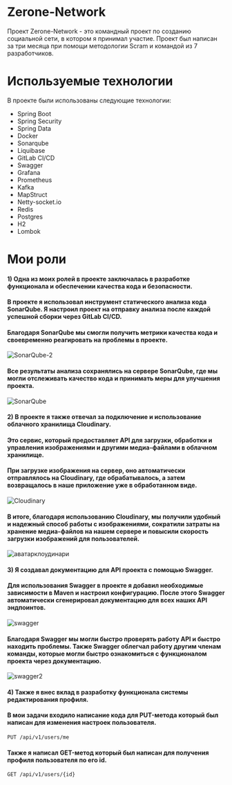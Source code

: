 # Zerone-Network

Проект Zerone-Network - это командный проект по созданию социальной сети, в котором я принимал участие. Проект был написан за три месяца при помощи методологии Scram и командой из 7 разработчиков.

# Используемые технологии
В проекте были использованы следующие технологии:

* Spring Boot
* Spring Security
* Spring Data
* Docker
* Sonarqube
* Liquibase
* GitLab CI/CD
* Swagger
* Grafana
* Prometheus
* Kafka
* MapStruct
* Netty-socket.io
* Redis
* Postgres
* H2
* Lombok
# Мои роли
#### 1) Одна из моих ролей в проекте заключалась в разработке функционала и обеспечении качества кода и безопасности. 
#### В проекте я использовал инструмент статического анализа кода SonarQube. Я настроил проект на отправку анализа после каждой успешной сборки через GitLab CI/CD. 
#### Благодаря SonarQube мы смогли получить метрики качества кода и своевременно реагировать на проблемы в проекте.
![SonarQube-2](https://user-images.githubusercontent.com/119599047/235305777-c70d582a-2205-41b3-872c-b0607f82e94d.png)
#### Все результаты анализа сохранялись на сервере SonarQube, где мы могли отслеживать качество кода и принимать меры для улучшения проекта.
![SonarQube](https://user-images.githubusercontent.com/119599047/235305787-16c4a070-7732-460e-bda8-46559fae782b.png)

#### 2) В проекте я также отвечал за подключение и использование облачного хранилища Cloudinary.
#### Это сервис, который предоставляет API для загрузки, обработки и управления изображениями и другими медиа-файлами в облачном хранилище.
#### При загрузке изображения на сервер, оно автоматически отправлялось на Cloudinary, где обрабатывалось, а затем возвращалось в наше приложение уже в обработанном виде.
![Cloudinary](https://user-images.githubusercontent.com/119599047/235305915-9064f835-3dfb-4170-8b37-b8eec67f6520.png)
#### В итоге, благодаря использованию Cloudinary, мы получили удобный и надежный способ работы с изображениями, сократили затраты на хранение медиа-файлов на нашем сервере и повысили скорость загрузки изображений для пользователей.
![аватарклоудинари](https://user-images.githubusercontent.com/119599047/235305926-e2ffe2a6-0b3a-4ca3-877e-544f1116a241.png)

#### 3) Я создавал документацию для API проекта с помощью Swagger.
#### Для использования Swagger в проекте я добавил необходимые зависимости в Maven и настроил конфигурацию. После этого Swagger автоматически сгенерировал документацию для всех наших API эндпоинтов.
![swagger](https://user-images.githubusercontent.com/119599047/235306549-8c7ae3b8-65a3-4cdc-ac8f-4d16a44a09c1.png)
#### Благодаря Swagger мы могли быстро проверять работу API и быстро находить проблемы. Также Swagger облегчал работу другим членам команды, которые могли быстро ознакомиться с функционалом проекта через документацию.
![swagger2](https://user-images.githubusercontent.com/119599047/235306571-9da7df7d-4ca1-46ea-9886-5d583f5985fb.png)
#### 4) Также я внес вклад в разработку функционала системы редактирования профиля.
#### В мои задачи входило написание кода для PUT-метода который был написан для изменения настроек пользователя.
``
  PUT /api/v1/users/me
``
#### Также я написал GET-метод который был написан для получения профиля пользователя по его id.
``
  GET /api/v1/users/{id}
``




